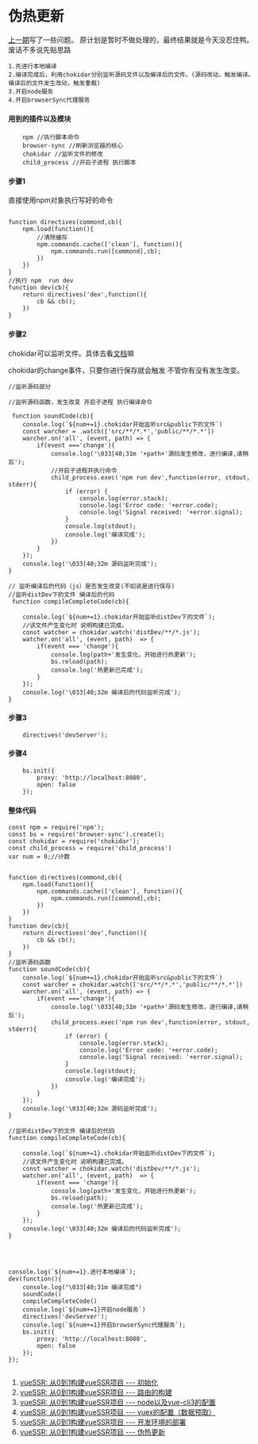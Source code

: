 # 伪热更新

[上一期](https://segmentfault.com/a/1190000018410098)写了一些问题。
原计划是暂时不做处理的，最终结果就是今天没忍住鸭。
废话不多说先贴思路

    1.先进行本地编译
    2.编译完成后，利用chokidar分别监听源码文件以及编译后的文件。(源码改动，触发编译。编译后的文件发生改动，触发重载)
    3.开启node服务
    4.开启browserSync代理服务


#### 用到的插件以及模块
        npm //执行脚本命令
        browser-sync //刷新浏览器的核心
        chokidar //监听文件的修改
        child_process //开启子进程 执行脚本

#### 步骤1
直接使用npm对象执行写好的命令
```

function directives(commond,cb){
    npm.load(function(){
        //清除缓存
        npm.commands.cache(['clean'], function(){
            npm.commands.run([commond],cb);
        })
    })
}
//执行 npm  run dev
function dev(cb){
    return directives('dev',function(){
        cb && cb();
    })
}
```

#### 步骤2
chokidar可以监听文件。具体去看[文档](https://www.npmjs.com/package/chokidar)嘛

chokidar的change事件，只要你进行保存就会触发 不管你有没有发生改变。
```
//监听源码部分

//监听源码函数，发生改变 开启子进程 执行编译命令

 function soundCode(cb){
    console.log(`${num+=1}.chokidar开始监听src&public下的文件`)
    const warcher = .watch(['src/**/*.*','public/**/*.*'])
    warcher.on('all', (event, path) => {
        if(event ==='change'){
            console.log('\033[40;31m '+path+'源码发生修改，进行编译,请稍后');
            //开启子进程并执行命令
            child_process.exec('npm run dev',function(error, stdout, stderr){
                if (error) {
                    console.log(error.stack);
                    console.log('Error code: '+error.code);
                    console.log('Signal received: '+error.signal);
                }
                console.log(stdout);
                console.log('编译完成');
            })
        }
    });
    console.log('\033[40;32m 源码监听完成');
}

// 监听编译后的代码（js）是否发生改变(不如说是进行保存)
//监听distDev下的文件 编译后的代码
 function compileCompleteCode(cb){

    console.log(`${num+=1}.chokidar开始监听distDev下的文件`);
    //该文件产生变化时 说明构建已完成。
    const watcher = chokidar.watch('distDev/**/*.js');
    watcher.on('all', (event, path)  => {
        if(event === 'change'){
            console.log(path+'发生变化，开始进行热更新');
            bs.reload(path);
            console.log('热更新已完成');
        }
    });
    console.log('\033[40;32m 编译后的代码监听完成');
}

```

#### 步骤3

```
    directives('devServer');

```

#### 步骤4


```
    bs.init({
        proxy: 'http://localhost:8080',
        open: false
    });

```


#### 整体代码


```
const npm = require('npm');
const bs = require('browser-sync').create();
const chokidar = require('chokidar');
const child_process = require('child_process')
var num = 0;//计数


function directives(commond,cb){
    npm.load(function(){
        npm.commands.cache(['clean'], function(){
            npm.commands.run([commond],cb);
        })
    })
}
function dev(cb){
    return directives('dev',function(){
        cb && cb();
    })
}
//监听源码函数
function soundCode(cb){
    console.log(`${num+=1}.chokidar开始监听src&public下的文件`)
    const warcher = chokidar.watch(['src/**/*.*','public/**/*.*'])
    warcher.on('all', (event, path) => {
        if(event ==='change'){
            console.log('\033[40;31m '+path+'源码发生修改，进行编译,请稍后');
            child_process.exec('npm run dev',function(error, stdout, stderr){
                if (error) {
                    console.log(error.stack);
                    console.log('Error code: '+error.code);
                    console.log('Signal received: '+error.signal);
                }
                console.log(stdout);
                console.log('编译完成');
            })
        }
    });
    console.log('\033[40;32m 源码监听完成');
}

//监听distDev下的文件 编译后的代码
function compileCompleteCode(cb){

    console.log(`${num+=1}.chokidar开始监听distDev下的文件`);
    //该文件产生变化时 说明构建已完成。
    const watcher = chokidar.watch('distDev/**/*.js');
    watcher.on('all', (event, path)  => {
        if(event === 'change'){
            console.log(path+'发生变化，开始进行热更新');
            bs.reload(path);
            console.log('热更新已完成');
        }
    });
    console.log('\033[40;32m 编译后的代码监听完成');
}




console.log(`${num+=1}.进行本地编译`);
dev(function(){
    console.log("\033[40;31m 编译完成")
    soundCode()
    compileCompleteCode()
    console.log(`${num+=1}开启node服务`)
    directives('devServer');
    console.log(`${num+=1}开启browserSync代理服务`);
    bs.init({
        proxy: 'http://localhost:8080',
        open: false
    });
});


```

1) [vueSSR: 从0到1构建vueSSR项目 --- 初始化](https://segmentfault.com/a/1190000018026161)
2) [vueSSR: 从0到1构建vueSSR项目 --- 路由的构建](https://segmentfault.com/a/1190000018043697)
3) [vueSSR: 从0到1构建vueSSR项目 --- node以及vue-cli3的配置](https://segmentfault.com/a/1190000018026161)
4) [vueSSR: 从0到1构建vueSSR项目 --- vuex的配置（数据预取）](https://segmentfault.com/a/1190000018409512)
5) [vueSSR: 从0到1构建vueSSR项目 --- 开发环境的部署](https://segmentfault.com/a/1190000018410098)
6) [vueSSR: 从0到1构建vueSSR项目 --- 伪热更新](https://segmentfault.com/a/1190000018421929)

